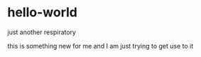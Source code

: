 # hello-world
just another respiratory

this is something new for me and I am just trying to get use to it
